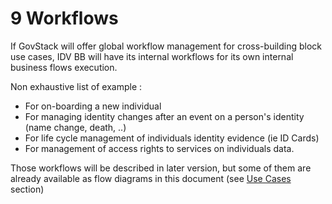 # 9 Workflows

If GovStack will offer global workflow management for cross-building block use cases, IDV BB will have its internal workflows for its own internal business flows execution.

Non exhaustive list of example :

* For on-boarding a new individual
* For managing identity changes after an event on a person's identity (name change, death, ..)
* For life cycle management of individuals identity evidence (ie ID Cards)
* For management of access rights to services on individuals data.

Those workflows will be described in later version, but some of them are already available as flow diagrams in this document (see [Use Cases](6-functional-requirements.md#docs-internal-guid-dcbda535-7fff-1e71-07b5-815d5f9c5e1d) section)
